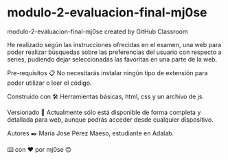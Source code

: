 # modulo-2-evaluacion-final-mj0se
modulo-2-evaluacion-final-mj0se created by GitHub Classroom

He realizado según las instrucciones ofrecidas en el examen, una web para poder realizar búsquedas sobre las preferencias del usuario con respecto a series,
pudiendo dejar seleccionadas las favoritas en una parte de la web.


Pre-requisitos :clipboard:
No necesitarás instalar ningún tipo de extensión para poder utilizar o leer el código. 


Construido con :hammer_and_wrench:
Herramientas básicas, html, css y un archivo de js.


Versionado :pushpin:
Actualmente sólo está disponible de forma completa y detallada para web, aunque podrás acceder desde cualquier dispositivo.

Autores :black_nib:
María Jose Pérez Maeso, estudiante en Adalab.


:keyboard: con :heart: por mj0se :blush:
